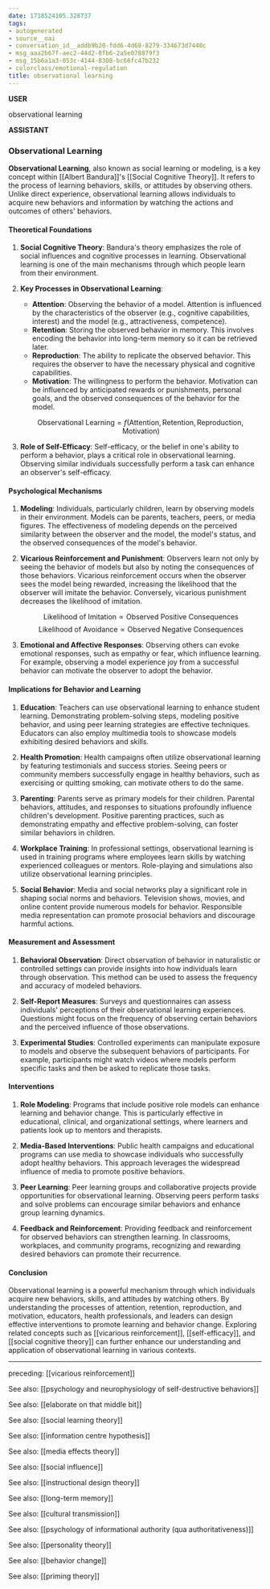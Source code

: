 ```yaml
---
date: 1718524105.328737
tags:
- autogenerated
- source__oai
- conversation_id__addb9b20-fdd6-4d68-8279-334673d7440c
- msg_aaa2b67f-aec2-44d2-8fb6-2a5e078879f3
- msg_15b6a1a3-053c-4144-8308-bc66fc47b232
- colorclass/emotional-regulation
title: observational learning
---
```


**USER**

observational learning


**ASSISTANT**

### Observational Learning

**Observational Learning**, also known as social learning or modeling, is a key concept within [[Albert Bandura]]'s [[Social Cognitive Theory]]. It refers to the process of learning behaviors, skills, or attitudes by observing others. Unlike direct experience, observational learning allows individuals to acquire new behaviors and information by watching the actions and outcomes of others' behaviors.

#### Theoretical Foundations

1. **Social Cognitive Theory**: Bandura's theory emphasizes the role of social influences and cognitive processes in learning. Observational learning is one of the main mechanisms through which people learn from their environment.

2. **Key Processes in Observational Learning**:
   - **Attention**: Observing the behavior of a model. Attention is influenced by the characteristics of the observer (e.g., cognitive capabilities, interest) and the model (e.g., attractiveness, competence).
   - **Retention**: Storing the observed behavior in memory. This involves encoding the behavior into long-term memory so it can be retrieved later.
   - **Reproduction**: The ability to replicate the observed behavior. This requires the observer to have the necessary physical and cognitive capabilities.
   - **Motivation**: The willingness to perform the behavior. Motivation can be influenced by anticipated rewards or punishments, personal goals, and the observed consequences of the behavior for the model.

   $$ \text{Observational Learning} = f(\text{Attention}, \text{Retention}, \text{Reproduction}, \text{Motivation}) $$

3. **Role of Self-Efficacy**: Self-efficacy, or the belief in one's ability to perform a behavior, plays a critical role in observational learning. Observing similar individuals successfully perform a task can enhance an observer's self-efficacy.

#### Psychological Mechanisms

1. **Modeling**: Individuals, particularly children, learn by observing models in their environment. Models can be parents, teachers, peers, or media figures. The effectiveness of modeling depends on the perceived similarity between the observer and the model, the model's status, and the observed consequences of the model's behavior.

2. **Vicarious Reinforcement and Punishment**: Observers learn not only by seeing the behavior of models but also by noting the consequences of those behaviors. Vicarious reinforcement occurs when the observer sees the model being rewarded, increasing the likelihood that the observer will imitate the behavior. Conversely, vicarious punishment decreases the likelihood of imitation.

   $$ \text{Likelihood of Imitation} \propto \text{Observed Positive Consequences} $$
   $$ \text{Likelihood of Avoidance} \propto \text{Observed Negative Consequences} $$

3. **Emotional and Affective Responses**: Observing others can evoke emotional responses, such as empathy or fear, which influence learning. For example, observing a model experience joy from a successful behavior can motivate the observer to adopt the behavior.

#### Implications for Behavior and Learning

1. **Education**: Teachers can use observational learning to enhance student learning. Demonstrating problem-solving steps, modeling positive behavior, and using peer learning strategies are effective techniques. Educators can also employ multimedia tools to showcase models exhibiting desired behaviors and skills.

2. **Health Promotion**: Health campaigns often utilize observational learning by featuring testimonials and success stories. Seeing peers or community members successfully engage in healthy behaviors, such as exercising or quitting smoking, can motivate others to do the same.

3. **Parenting**: Parents serve as primary models for their children. Parental behaviors, attitudes, and responses to situations profoundly influence children's development. Positive parenting practices, such as demonstrating empathy and effective problem-solving, can foster similar behaviors in children.

4. **Workplace Training**: In professional settings, observational learning is used in training programs where employees learn skills by watching experienced colleagues or mentors. Role-playing and simulations also utilize observational learning principles.

5. **Social Behavior**: Media and social networks play a significant role in shaping social norms and behaviors. Television shows, movies, and online content provide numerous models for behavior. Responsible media representation can promote prosocial behaviors and discourage harmful actions.

#### Measurement and Assessment

1. **Behavioral Observation**: Direct observation of behavior in naturalistic or controlled settings can provide insights into how individuals learn through observation. This method can be used to assess the frequency and accuracy of modeled behaviors.

2. **Self-Report Measures**: Surveys and questionnaires can assess individuals' perceptions of their observational learning experiences. Questions might focus on the frequency of observing certain behaviors and the perceived influence of those observations.

3. **Experimental Studies**: Controlled experiments can manipulate exposure to models and observe the subsequent behaviors of participants. For example, participants might watch videos where models perform specific tasks and then be asked to replicate those tasks.

#### Interventions

1. **Role Modeling**: Programs that include positive role models can enhance learning and behavior change. This is particularly effective in educational, clinical, and organizational settings, where learners and patients look up to mentors and therapists.

2. **Media-Based Interventions**: Public health campaigns and educational programs can use media to showcase individuals who successfully adopt healthy behaviors. This approach leverages the widespread influence of media to promote positive behaviors.

3. **Peer Learning**: Peer learning groups and collaborative projects provide opportunities for observational learning. Observing peers perform tasks and solve problems can encourage similar behaviors and enhance group learning dynamics.

4. **Feedback and Reinforcement**: Providing feedback and reinforcement for observed behaviors can strengthen learning. In classrooms, workplaces, and community programs, recognizing and rewarding desired behaviors can promote their recurrence.

#### Conclusion

Observational learning is a powerful mechanism through which individuals acquire new behaviors, skills, and attitudes by watching others. By understanding the processes of attention, retention, reproduction, and motivation, educators, health professionals, and leaders can design effective interventions to promote learning and behavior change. Exploring related concepts such as [[vicarious reinforcement]], [[self-efficacy]], and [[social cognitive theory]] can further enhance our understanding and application of observational learning in various contexts.


---

preceding: [[vicarious reinforcement]]

See also: [[psychology and neurophysiology of self-destructive behaviors]]


See also: [[elaborate on that middle bit]]


See also: [[social learning theory]]


See also: [[information centre hypothesis]]


See also: [[media effects theory]]


See also: [[social influence]]


See also: [[instructional design theory]]


See also: [[long-term memory]]


See also: [[cultural transmission]]


See also: [[psychology of informational authority (qua authoritativeness)]]


See also: [[personality theory]]


See also: [[behavior change]]


See also: [[priming theory]]